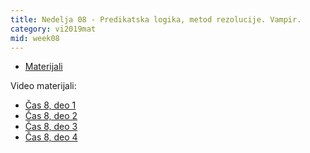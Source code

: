 ```yaml
---
title: Nedelja 08 - Predikatska logika, metod rezolucije. Vampir.
category: vi2019mat
mid: week08
---
```

- <a target="_blank" href="https://github.com/matfvi/vi/tree/master/2019.2020/08.metod.rezolucije">Materijali</a> 

Video materijali:
- <a target="_blank" href="https://youtu.be/C7tq9i18LPY">Čas 8, deo 1</a>
- <a target="_blank" href="https://youtu.be/DPM1HWMI69A">Čas 8, deo 2</a>
- <a target="_blank" href="https://youtu.be/A8POYaoB37s">Čas 8, deo 3</a>
- <a target="_blank" href="https://youtu.be/wMoVOg4JuLg">Čas 8, deo 4</a>
